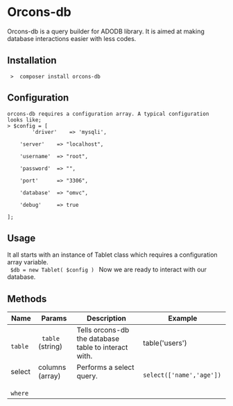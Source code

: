 # Orcons-db 
Orcons-db is a query builder for ADODB library. It is aimed at making database interactions easier with less codes.
## Installation
 	 >  composer install orcons-db 
	 
## Configuration
	orcons-db requires a configuration array. A typical configuration looks like;
	> $config = [
	    	'driver' 	=> 'mysqli',

		'server' 	=> "localhost",

		'username' 	=> "root",

		'password' 	=> "",

		'port' 		=> "3306",

		'database' 	=> "omvc",

		'debug' 	=> true

	];

## Usage 
It all starts with an instance of  Tablet class which requires a configuration array variable.  
<code> $db = new Tablet( $config ) </code>
Now we are ready to interact with our database. 

## Methods 
|Name  |Params |Description | Example |
|------- |--------- |------ |------|
|<code> table </code> |  <code> table  </code>(string) | Tells orcons-db the database table to interact with. | table('users')  |
|select|columns (array) | Performs a select query. | <code> select(['name','age']) </code>|
|<code> where </code>
